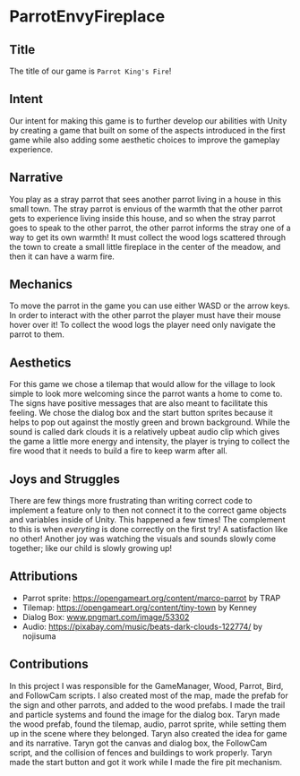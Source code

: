 # ParrotEnvyFireplace

## Title

The title of our game is `Parrot King's Fire`!

## Intent

Our intent for making this game is to further develop our abilities with Unity by creating a game that built on some of the aspects introduced in the first game while also adding some aesthetic choices to improve the gameplay experience. 

## Narrative

You play as a stray parrot that sees another parrot living in a house in this small town. The stray parrot is envious of the warmth that the other parrot gets to experience living inside this house, and so when the stray parrot goes to speak to the other parrot, the other parrot informs the stray one of a way to get its own warmth! It must collect the wood logs scattered through the town to create a small little fireplace in the center of the meadow, and then it can have a warm fire.

## Mechanics

To move the parrot in the game you can use either WASD or the arrow keys. In order to interact with the other parrot the player must have their mouse hover over it! To collect the wood logs the player need only navigate the parrot to them. 

## Aesthetics

For this game we chose a tilemap that would allow for the village to look simple to look more welcoming since the parrot wants a home to come to. The signs have positive messages that are also meant to facilitate this feeling. We chose the dialog box and the start button sprites because it helps to pop out against the mostly green and brown background. While the sound is called dark clouds it is a relatively upbeat audio clip which gives the game a little more energy and intensity, the player is trying to collect the fire wood that it needs to build a fire to keep warm after all.

## Joys and Struggles

There are few things more frustrating than writing correct code to implement a feature only to then not connect it to the correct game objects and variables inside of Unity. This happened a few times! The complement to this is when *everyting* is done correctly on the first try! A satisfaction like no other! Another joy was watching the visuals and sounds slowly come together; like our child is slowly growing up! 

## Attributions

- Parrot sprite: https://opengameart.org/content/marco-parrot by TRAP
- Tilemap: https://opengameart.org/content/tiny-town by Kenney
- Dialog Box: www.pngmart.com/image/53302
- Audio: https://pixabay.com/music/beats-dark-clouds-122774/ by nojisuma

## Contributions

In this project I was responsible for the GameManager, Wood, Parrot, Bird, and FollowCam scripts. I also created most of the map, made the prefab for the sign and other parrots, and added to the wood prefabs. I made the trail and particle systems and found the image for the dialog box. Taryn made the wood prefab, found the tilemap, audio, parrot sprite, while setting them up in the scene where they belonged. Taryn also created the idea for game and its narrative. Taryn got the canvas and dialog box, the FollowCam script, and the collision of fences and buildings to work properly. Taryn made the start button and got it work while I made the fire pit mechanism.
